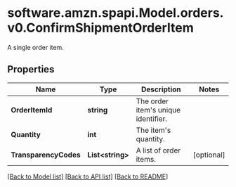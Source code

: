# software.amzn.spapi.Model.orders.v0.ConfirmShipmentOrderItem
A single order item.

## Properties

Name | Type | Description | Notes
------------ | ------------- | ------------- | -------------
**OrderItemId** | **string** | The order item&#39;s unique identifier. | 
**Quantity** | **int** | The item&#39;s quantity. | 
**TransparencyCodes** | **List&lt;string&gt;** | A list of order items. | [optional] 

[[Back to Model list]](../README.md#documentation-for-models) [[Back to API list]](../README.md#documentation-for-api-endpoints) [[Back to README]](../README.md)

